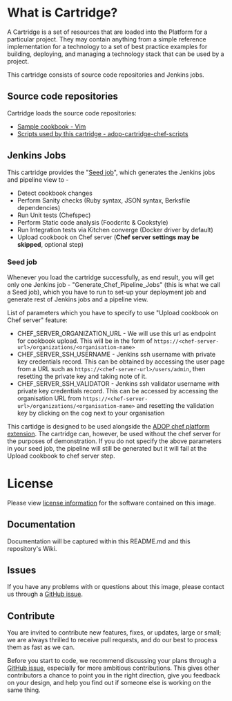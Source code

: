 # What is Cartridge?

A Cartridge is a set of resources that are loaded into the Platform for a particular project. They may contain anything from a simple reference implementation for a technology to a set of best practice examples for building, deploying, and managing a technology stack that can be used by a project.

This cartridge consists of source code repositories and Jenkins jobs.

## Source code repositories

Cartridge loads the source code repositories:

* [Sample cookbook - Vim](https://github.com/accenture/adop-cartridge-chef-reference.git)
* [Scripts used by this cartridge - adop-cartridge-chef-scripts](https://github.com/accenture/adop-cartridge-chef-scripts.git)

## Jenkins Jobs

This cartridge provides the "[Seed job](#seed-job)", which generates the Jenkins jobs and pipeline view to -

* Detect cookbook changes
* Perform Sanity checks (Ruby syntax, JSON syntax, Berksfile dependencies)
* Run Unit tests (Chefspec)
* Perform Static code analysis (Foodcritc & Cookstyle)
* Run Integration tests via Kitchen converge (Docker driver by default)
* Upload cookbook on Chef server (**Chef server settings may be skipped**, optional step)

### Seed job

Whenever you load the cartridge successfully, as end result, you will get only one Jenkins job - "Generate_Chef_Pipeline_Jobs" (this is what we call a Seed job), which you have to run to set-up your deployment job and generate rest of Jenkins jobs and a pipeline view.

List of parameters which you have to specify to use "Upload cookbook on Chef server" feature:

* CHEF_SERVER_ORGANIZATION_URL - We will use this url as endpoint for cookbook upload. This will be in the form of ``` https://<chef-server-url>/organizations/<organisation-name> ```
* CHEF_SERVER_SSH_USERNAME - Jenkins ssh username with private key credentials record. This can be obtained by accessing the user page from a URL such as ``` https://<chef-server-url>/users/admin ```, then resetting the private key and taking note of it.
* CHEF_SERVER_SSH_VALIDATOR - Jenkins ssh validator username with private key credentials record. This can be accessed by accessing the organisation URL from ``` https://<chef-server-url>/organizations/<organisation-name> ``` and resetting the validation key by clicking on the cog next to your organisation

This cartidge is designed to be used alongside the [ADOP chef platform extension](https://github.com/Accenture/adop-platform-extension-chef). The cartridge can, however, be used without the chef server for the purposes of demonstration. If you do not specify the above parameters in your seed job, the pipeline will still be generated but it will fail at the Upload cookbook to chef server step.

# License
Please view [license information](LICENSE.md) for the software contained on this image.

## Documentation
Documentation will be captured within this README.md and this repository's Wiki.

## Issues
If you have any problems with or questions about this image, please contact us through a [GitHub issue](https://github.com/Accenture/adop-cartridge-chef/issues).

## Contribute
You are invited to contribute new features, fixes, or updates, large or small; we are always thrilled to receive pull requests, and do our best to process them as fast as we can.

Before you start to code, we recommend discussing your plans through a [GitHub issue](https://github.com/Accenture/adop-cartridge-chef/issues), especially for more ambitious contributions. This gives other contributors a chance to point you in the right direction, give you feedback on your design, and help you find out if someone else is working on the same thing.
